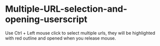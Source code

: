 # Multiple-URL-selection-and-opening-userscript
Use Ctrl + Left mouse click to select multiple urls, they will be highlighted with red outline and opened when you release mouse.
